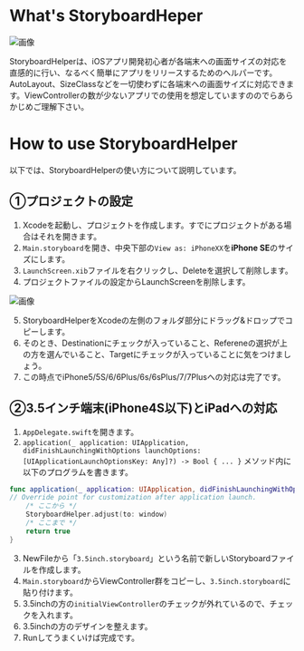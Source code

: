 # What's StoryboardHeper

![画像](http://i.imgur.com/zmFJl1q.jpg)

StoryboardHelperは、iOSアプリ開発初心者が各端末への画面サイズの対応を直感的に行い、なるべく簡単にアプリをリリースするためのヘルパーです。AutoLayout、SizeClassなどを一切使わずに各端末への画面サイズに対応できます。ViewControllerの数が少ないアプリでの使用を想定していますののでらあらかじめご理解下さい。

# How to use StoryboardHelper
以下では、StoryboardHelperの使い方について説明しています。

## ①プロジェクトの設定
1. Xcodeを起動し、プロジェクトを作成します。すでにプロジェクトがある場合はそれを開きます。
2. `Main.storyboard`を開き、中央下部の`View as: iPhoneXX`を**iPhone SE**のサイズにします。
3. `LaunchScreen.xib`ファイルを右クリックし、Deleteを選択して削除します。
4. プロジェクトファイルの設定からLaunchScreenを削除します。

![画像](http://i.imgur.com/DpME0go.gif)

5. StoryboardHelperをXcodeの左側のフォルダ部分にドラッグ&ドロップでコピーします。
6. そのとき、Destinationにチェックが入っていること、Refereneの選択が上の方を選んでいること、Targetにチェックが入っていることに気をつけましょう。
7. この時点でiPhone5/5S/6/6Plus/6s/6sPlus/7/7Plusへの対応は完了です。

## ②3.5インチ端末(iPhone4S以下)とiPadへの対応
1. `AppDelegate.swift`を開きます。
2. `application(_ application: UIApplication, didFinishLaunchingWithOptions launchOptions: [UIApplicationLaunchOptionsKey: Any]?) -> Bool { ... }` メソッド内に以下のプログラムを書きます。
```swift
func application(_ application: UIApplication, didFinishLaunchingWithOptions launchOptions: [UIApplicationLaunchOptionsKey: Any]?) -> Bool {
// Override point for customization after application launch.
    /* ここから */
    StoryboardHelper.adjust(to: window)
    /* ここまで */
    return true
}
```
3. NewFileから「`3.5inch.storyboard`」という名前で新しいStoryboardファイルを作成します。
4. `Main.storyboard`からViewController群をコピーし、`3.5inch.storyboard`に貼り付けます。
5. 3.5inchの方の`initialViewController`のチェックが外れているので、チェックを入れます。
6. 3.5inchの方のデザインを整えます。
7. Runしてうまくいけば完成です。
